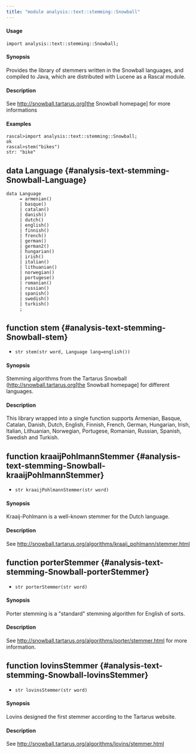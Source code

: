 ```yaml
---
title: "module analysis::text::stemming::Snowball"
---
```


#### Usage

`import analysis::text::stemming::Snowball;`


#### Synopsis

Provides the library of stemmers written in the Snowball languages, and compiled to Java, which are
distributed with Lucene as a Rascal module.

#### Description

See http://snowball.tartarus.org[the Snowball homepage] for more informations

#### Examples


```rascal-shell
rascal>import analysis::text::stemming::Snowball;
ok
rascal>stem("bikes")
str: "bike"
```


## data Language {#analysis-text-stemming-Snowball-Language}

```rascal
data Language  
     = armenian()
     | basque()
     | catalan()
     | danish()
     | dutch()
     | english()
     | finnish()
     | french()
     | german()
     | german2()
     | hungarian()
     | irish()
     | italian()
     | lithuanian()
     | norwegian()
     | portugese()
     | romanian()
     | russian()
     | spanish()
     | swedish()
     | turkish()
     ;
```

## function stem {#analysis-text-stemming-Snowball-stem}

* ``str stem(str word, Language lang=english())``


#### Synopsis

Stemming algorithms from the Tartarus Snowball (http://snowball.tartarus.org[the Snowball homepage] for different languages. 

#### Description

This library wrapped into a single function supports Armenian, Basque, Catalan, Danish,
Dutch, English, Finnish, French, German, Hungarian, Irish, Italian, Lithuanian, Norwegian, Portugese,
Romanian, Russian, Spanish, Swedish and Turkish.

## function kraaijPohlmannStemmer {#analysis-text-stemming-Snowball-kraaijPohlmannStemmer}

* ``str kraaijPohlmannStemmer(str word)``


#### Synopsis

Kraaij-Pohlmann is a well-known stemmer for the Dutch language. 

#### Description

See http://snowball.tartarus.org/algorithms/kraaij_pohlmann/stemmer.html

## function porterStemmer {#analysis-text-stemming-Snowball-porterStemmer}

* ``str porterStemmer(str word)``


#### Synopsis

Porter stemming is a "standard" stemming algorithm for English of sorts.

#### Description

See http://snowball.tartarus.org/algorithms/porter/stemmer.html for more information. 

## function lovinsStemmer {#analysis-text-stemming-Snowball-lovinsStemmer}

* ``str lovinsStemmer(str word)``


#### Synopsis

Lovins designed the first stemmer according to the Tartarus website.

#### Description

See http://snowball.tartarus.org/algorithms/lovins/stemmer.html

